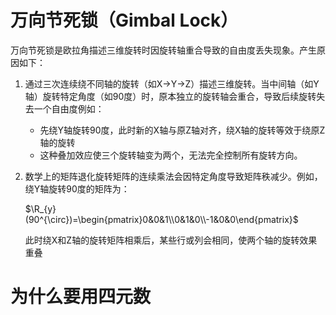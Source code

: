 # 万向节死锁（Gimbal Lock）

万向节死锁是欧拉角描述三维旋转时因旋转轴重合导致的自由度丢失现象。产生原因如下：

1. 通过三次连续绕不同轴的旋转（如X→Y→Z）描述三维旋转。当中间轴（如Y轴）旋转特定角度（如90度）时，原本独立的旋转轴会重合，导致后续旋转失去一个自由度例如：

   - 先绕Y轴旋转90度，此时新的X轴与原Z轴对齐，绕X轴的旋转等效于绕原Z轴的旋转
   - 这种叠加效应使三个旋转轴变为两个，无法完全控制所有旋转方向。

2. 数学上的矩阵退化旋转矩阵的连续乘法会因特定角度导致矩阵秩减少。例如，绕Y轴旋转90度的矩阵为：

   $\R_{y}(90^{\circ})=\begin{pmatrix}0&0&1\\0&1&0\\-1&0&0\end{pmatrix}$

   此时绕X和Z轴的旋转矩阵相乘后，某些行或列会相同，使两个轴的旋转效果重叠

# 为什么要用四元数

#### 